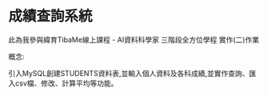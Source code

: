 # 成績查詢系統
此為我參與緯育TibaMe線上課程 - AI資料科學家 三階段全方位學程 實作(二)作業

概念:

引入MySQL創建STUDENTS資料表,並輸入個人資料及各科成績,並實作查詢、匯入csv檔、修改、計算平均等功能。
